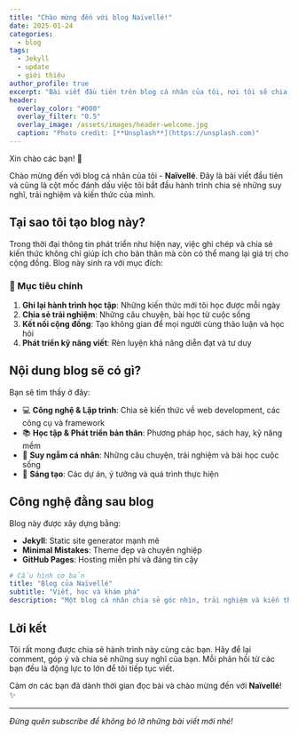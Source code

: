 ```yaml
---
title: "Chào mừng đến với blog Naïvellé!"
date: 2025-01-24
categories:
  - blog
tags:
  - Jekyll
  - update
  - giới thiệu
author_profile: true
excerpt: "Bài viết đầu tiên trên blog cá nhân của tôi, nơi tôi sẽ chia sẻ những suy nghĩ và trải nghiệm."
header:
  overlay_color: "#000"
  overlay_filter: "0.5"
  overlay_image: /assets/images/header-welcome.jpg
  caption: "Photo credit: [**Unsplash**](https://unsplash.com)"
---
```


Xin chào các bạn! 👋

Chào mừng đến với blog cá nhân của tôi - **Naïvellé**. Đây là bài viết đầu tiên và cũng là cột mốc đánh dấu việc tôi bắt đầu hành trình chia sẻ những suy nghĩ, trải nghiệm và kiến thức của mình.

## Tại sao tôi tạo blog này?

Trong thời đại thông tin phát triển như hiện nay, việc ghi chép và chia sẻ kiến thức không chỉ giúp ích cho bản thân mà còn có thể mang lại giá trị cho cộng đồng. Blog này sinh ra với mục đích:

### 🎯 Mục tiêu chính

1. **Ghi lại hành trình học tập**: Những kiến thức mới tôi học được mỗi ngày
2. **Chia sẻ trải nghiệm**: Những câu chuyện, bài học từ cuộc sống
3. **Kết nối cộng đồng**: Tạo không gian để mọi người cùng thảo luận và học hỏi
4. **Phát triển kỹ năng viết**: Rèn luyện khả năng diễn đạt và tư duy

## Nội dung blog sẽ có gì?

Bạn sẽ tìm thấy ở đây:

- 💻 **Công nghệ & Lập trình**: Chia sẻ kiến thức về web development, các công cụ và framework
- 📚 **Học tập & Phát triển bản thân**: Phương pháp học, sách hay, kỹ năng mềm
- 🌱 **Suy ngẫm cá nhân**: Những câu chuyện, trải nghiệm và bài học cuộc sống
- 🎨 **Sáng tạo**: Các dự án, ý tưởng và quá trình thực hiện

## Công nghệ đằng sau blog

Blog này được xây dựng bằng:
- **Jekyll**: Static site generator mạnh mẽ
- **Minimal Mistakes**: Theme đẹp và chuyên nghiệp
- **GitHub Pages**: Hosting miễn phí và đáng tin cậy

```yaml
# Cấu hình cơ bản
title: "Blog của Naïvellé"
subtitle: "Viết, học và khám phá"
description: "Một blog cá nhân chia sẻ góc nhìn, trải nghiệm và kiến thức."
```

## Lời kết

Tôi rất mong được chia sẻ hành trình này cùng các bạn. Hãy để lại comment, góp ý và chia sẻ những suy nghĩ của bạn. Mỗi phản hồi từ các bạn đều là động lực to lớn để tôi tiếp tục viết.

Cảm ơn các bạn đã dành thời gian đọc bài và chào mừng đến với **Naïvellé**! ✨

---

*Đừng quên subscribe để không bỏ lỡ những bài viết mới nhé!*
